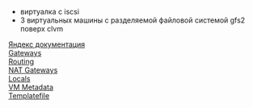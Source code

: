 - виртуалка с iscsi
- 3 виртуальных машины с разделяемой файловой системой gfs2 поверх clvm

[Яндекс документация](https://terraform-provider.yandexcloud.net//Resources/compute_instance)  
[Gateways](https://cloud.yandex.com/en/docs/vpc/concepts/gateways)  
[Routing](https://cloud.yandex.com/en-ru/docs/tutorials/routing/nat-instance)  
[NAT Gateways](https://cloud.yandex.com/en-ru/docs/vpc/operations/create-nat-gateway)  
[Locals](https://developer.hashicorp.com/terraform/language/values/locals)  
[VM Metadata](https://cloud.yandex.com/en-ru/docs/compute/concepts/vm-metadata)  
[Templatefile](https://developer.hashicorp.com/terraform/language/functions/templatefile)  
